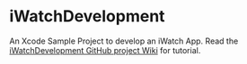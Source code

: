 # iWatchDevelopment
An Xcode Sample Project to develop an iWatch App. Read the [iWatchDevelopment GitHub project Wiki](https://github.com/atsid/iWatchDevelopment/wiki) for tutorial.
